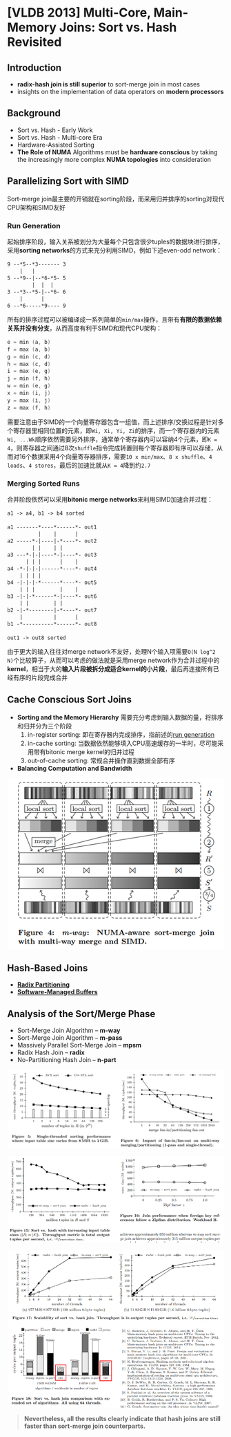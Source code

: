 # [VLDB 2013] Multi-Core, Main-Memory Joins: Sort vs. Hash Revisited

## Introduction

- **radix-hash join is still superior** to sort-merge join in most cases
- insights on the implementation of data operators on **modern processors**

## Background

- Sort vs. Hash - Early Work
- Sort vs. Hash - Multi-core Era
- Hardware-Assisted Sorting
- **The Role of NUMA**
  Algorithms must be **hardware conscious** by taking the increasingly more complex **NUMA topologies** into consideration

## Parallelizing Sort with SIMD

Sort-merge join最主要的开销就在sorting阶段，而采用归并排序的sorting对现代CPU架构和SIMD友好

### Run Generation

起始排序阶段，输入关系被划分为大量每个只包含很少tuples的数据块进行排序，采用**sorting networks**的方式来充分利用SIMD，例如下述even-odd network：

```text
9 --*5--*3------- 3
    |   |
5 --*9--|--*6-*5- 5
        |  |  |
3 --*3--*5-|--*6- 6
    |      |
6 --*6-----*9---- 9
```

所有的排序过程可以被编译成一系列简单的`min/max`操作，且带有**有限的数据依赖关系并没有分支**，从而高度有利于SIMD和现代CPU架构：

```C++
e = min (a, b)
f = max (a, b)
g = min (c, d)
h = max (c, d)
i = max (e, g)
j = min (f, h)
w = min (e, g)
x = min (i, j)
y = max (i, j)
z = max (f, h)
```

需要注意由于SIMD的一个向量寄存器包含一组值，而上述排序/交换过程是针对多个寄存器里相同位置的元素，即`Wi, Xi, Yi, Zi`的排序，而一个寄存器内的元素`Wi, ...Wk`顺序依然需要另外排序，通常单个寄存器内可以容纳4个元素，即`K = 4`，则寄存器之间通过8次`shuffle`指令完成转置则每个寄存器即有序可以存储，从而对16个数据采用4个向量寄存器排序，需要`10 x min/max`、`8 x shuffle`、`4 loads`、`4 stores`，最后的加速比就从`K = 4`降到约`2.7`

### Merging Sorted Runs

合并阶段依然可以采用**bitonic merge networks**来利用SIMD加速合并过程：

```text
a1 -> a4, b1 -> b4 sorted

a1 -------*----*------*- out1
          |    |      |
a2 -----*-|----|-*----*- out2
        | |    | |
a3 ---*-|-|----*-|----*- out3
      | | |      |    |
a4 -*-|-|-|------*----*- out4
    | | | |
b4 -|-|-|-*------*----*- out5
    | | |        |    |
b3 -|-|-*------*-|----*- out6
    | |        | |
b2 -|-*--------|-*----*- out7
    |          |      |
b1 -*----------*------*- out8

out1 -> out8 sorted
```

由于更大的输入往往对merge network不友好，处理N个输入项需要`O(N log^2 N)`个比较算子，从而可以考虑的做法就是采用merge network作为合并过程中的**kernel**，相当于大的**输入片段被拆分成适合kernel的小片段**，最后再连接所有已经有序的片段完成合并

## Cache Conscious Sort Joins

- **Sorting and the Memory Hierarchy**
  需要充分考虑到输入数据的量，将排序和归并分为三个阶段
  1. in-register sorting: 即在寄存器内完成排序，指前述的[run generation](#run-generation)
  2. in-cache sorting: 当数据依然能够填入CPU高速缓存的一半时，尽可能采用带有bitonic merge kernel的归并过程
  3. out-of-cache sorting: 常规合并操作直到数据全部有序
- **Balancing Computation and Bandwidth**

![p01](images/sort01.png)

## Hash-Based Joins

- **[Radix Partitioning](11.Hash_Join.md#build-phase)**
- **[Software-Managed Buffers](Equi_Joins.md#optimizing-radix-partitioning)**

## Analysis of the Sort/Merge Phase

- Sort-Merge Join Algorithm – **m-way**
- Sort-Merge Join Algorithm – **m-pass**
- Massively Parallel Sort-Merge Join – **mpsm**
- Radix Hash Join – **radix**
- No-Partitioning Hash Join – **n-part**

![p02](images/sort02.png)

![p03](images/sort03.png)

![p04](images/sort04.png)

> **Nevertheless, all the results clearly indicate that hash joins are still faster than sort-merge join counterparts.**
